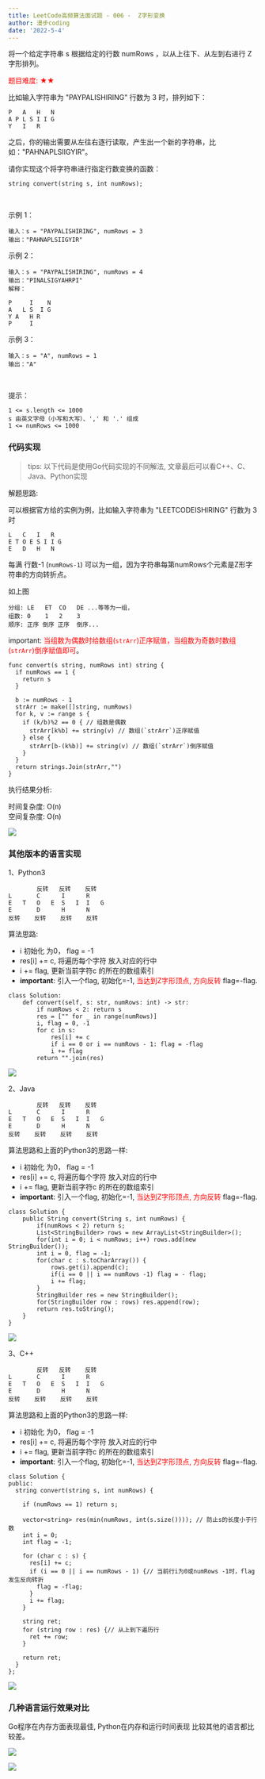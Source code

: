 ```yaml
---
title: LeetCode高频算法面试题 - 006 -  Z字形变换
author: 漫步coding
date: '2022-5-4'
---
```


将一个给定字符串 s 根据给定的行数 numRows ，以从上往下、从左到右进行 Z 字形排列。

<font color=#FF000 >题目难度: ★★</font>

比如输入字符串为 "PAYPALISHIRING" 行数为 3 时，排列如下：

```
P   A   H   N
A P L S I I G
Y   I   R
```

之后，你的输出需要从左往右逐行读取，产生出一个新的字符串，比如："PAHNAPLSIIGYIR"。

请你实现这个将字符串进行指定行数变换的函数：

```
string convert(string s, int numRows);
```
 

示例 1：

```
输入：s = "PAYPALISHIRING", numRows = 3
输出："PAHNAPLSIIGYIR"
```

示例 2：

```
输入：s = "PAYPALISHIRING", numRows = 4
输出："PINALSIGYAHRPI"
解释：

P     I    N
A   L S  I G
Y A   H R
P     I
```

示例 3：

```
输入：s = "A", numRows = 1
输出："A"
```
 

提示：

```
1 <= s.length <= 1000
s 由英文字母（小写和大写）、',' 和 '.' 组成
1 <= numRows <= 1000

```


### 代码实现

> tips: 以下代码是使用Go代码实现的不同解法, 文章最后可以看C++、C、Java、Python实现

解题思路:

可以根据官方给的实例为例，比如输入字符串为 "LEETCODEISHIRING" 行数为 3 时

```
L   C   I   R
E T O E S I I G
E   D   H   N
```
每满 行数-1 (`numRows-1`) 可以为一组，因为字符串每第numRows个元素是Z形字符串的方向转折点。

如上图

```
分组: LE   ET  CO   DE ...等等为一组，
组数: 0    1   2    3
顺序: 正序 倒序 正序  倒序...
```

important: <font color=#FF000 >当组数为偶数时给数组(`strArr`)正序赋值，当组数为奇数时数组(`strArr`)倒序赋值即可</font>。


```
func convert(s string, numRows int) string {
  if numRows == 1 {
    return s
  }

  b := numRows - 1
  strArr := make([]string, numRows)
  for k, v := range s {
    if (k/b)%2 == 0 { // 组数是偶数
      strArr[k%b] += string(v) // 数组(`strArr`)正序赋值
    } else {
      strArr[b-(k%b)] += string(v) // 数组(`strArr`)倒序赋值
    }
  }
  return strings.Join(strArr,"")
}
```

执行结果分析:

时间复杂度: O(n)   
空间复杂度: O(n)

![](https://images.xiaozhuanlan.com/uploads/photo/2022/bc412453-9ba1-4dd5-9e7d-bf10d9018e17.png)


### 其他版本的语言实现



1、Python3

```
        反转   反转    反转
L       C      I      R
E   T   O   E  S   I  I   G
E       D      H      N
反转    反转    反转    反转
```


算法思路:

- i 初始化 为0， flag = -1
- res[i] += c, 将遍历每个字符 放入对应的行中
- i += flag, 更新当前字符c 的所在的数组索引
- **important**: 引入一个flag, 初始化=-1, <font color=#FF000 >当达到Z字形顶点, 方向反转</font> flag=-flag.

```
class Solution:
    def convert(self, s: str, numRows: int) -> str:
        if numRows < 2: return s
        res = ["" for _ in range(numRows)]
        i, flag = 0, -1
        for c in s:
            res[i] += c
            if i == 0 or i == numRows - 1: flag = -flag
            i += flag
        return "".join(res)

```


![](https://images.xiaozhuanlan.com/uploads/photo/2022/c232f507-0b31-4bde-9b9e-618ed6fff198.png)


2、Java

```
        反转   反转    反转
L       C      I      R
E   T   O   E  S   I  I   G
E       D      H      N
反转    反转    反转    反转
```


算法思路和上面的Python3的思路一样:

- i 初始化 为0， flag = -1
- res[i] += c, 将遍历每个字符 放入对应的行中
- i += flag, 更新当前字符c 的所在的数组索引
- **important**: 引入一个flag, 初始化=-1, <font color=#FF000 >当达到Z字形顶点, 方向反转</font> flag=-flag.

```
class Solution {
    public String convert(String s, int numRows) {
        if(numRows < 2) return s;
        List<StringBuilder> rows = new ArrayList<StringBuilder>();
        for(int i = 0; i < numRows; i++) rows.add(new StringBuilder());
        int i = 0, flag = -1;
        for(char c : s.toCharArray()) {
            rows.get(i).append(c);
            if(i == 0 || i == numRows -1) flag = - flag;
            i += flag;
        }
        StringBuilder res = new StringBuilder();
        for(StringBuilder row : rows) res.append(row);
        return res.toString();
    }
}

```

![](https://images.xiaozhuanlan.com/uploads/photo/2022/84eff0e8-902d-489d-9e19-1e951b5e1d21.png)


3、C++

```
        反转   反转    反转
L       C      I      R
E   T   O   E  S   I  I   G
E       D      H      N
反转    反转    反转    反转
```


算法思路和上面的Python3的思路一样:

- i 初始化 为0， flag = -1
- res[i] += c, 将遍历每个字符 放入对应的行中
- i += flag, 更新当前字符c 的所在的数组索引
- **important**: 引入一个flag, 初始化=-1, <font color=#FF000 >当达到Z字形顶点, 方向反转</font> flag=-flag.

```
class Solution {
public:
  string convert(string s, int numRows) {

    if (numRows == 1) return s;

    vector<string> res(min(numRows, int(s.size()))); // 防止s的长度小于行数
    int i = 0;
    int flag = -1;

    for (char c : s) {
      res[i] += c;
      if (i == 0 || i == numRows - 1) {// 当前行i为0或numRows -1时，flag发生反向转折
        flag = -flag;
      }
      i += flag;
    }

    string ret;
    for (string row : res) {// 从上到下遍历行
      ret += row;
    }

    return ret;
  }
};
```

![](https://images.xiaozhuanlan.com/uploads/photo/2022/7f46bd53-cbc2-41fe-9d89-124bcec2347e.png)


### 几种语言运行效果对比

Go程序在内存方面表现最佳, Python在内存和运行时间表现 比较其他的语言都比较差。

![](https://images.xiaozhuanlan.com/uploads/photo/2022/c2d8c17b-9ad9-4efa-aed3-39a746f2dfd5.png)


![](https://images.xiaozhuanlan.com/uploads/photo/2022/5cb0c91e-fd83-4a04-8df6-65fb602b3834.png)

